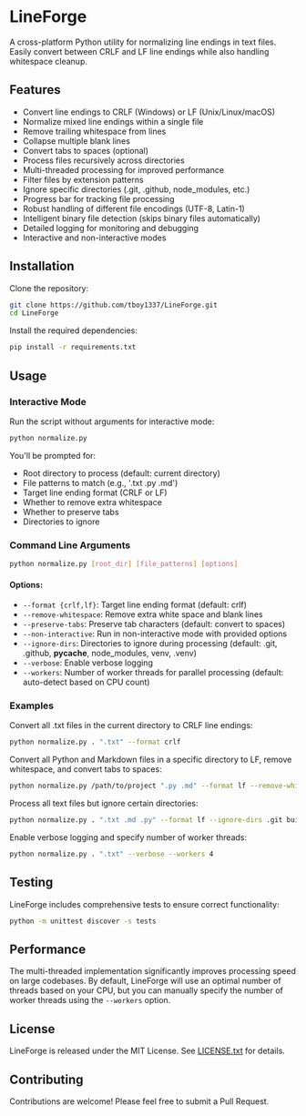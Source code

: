# LineForge

A cross-platform Python utility for normalizing line endings in text files. Easily convert between CRLF and LF line endings while also handling whitespace cleanup.

## Features

- Convert line endings to CRLF (Windows) or LF (Unix/Linux/macOS)
- Normalize mixed line endings within a single file
- Remove trailing whitespace from lines
- Collapse multiple blank lines
- Convert tabs to spaces (optional)
- Process files recursively across directories
- Multi-threaded processing for improved performance
- Filter files by extension patterns
- Ignore specific directories (.git, .github, node_modules, etc.)
- Progress bar for tracking file processing
- Robust handling of different file encodings (UTF-8, Latin-1)
- Intelligent binary file detection (skips binary files automatically)
- Detailed logging for monitoring and debugging
- Interactive and non-interactive modes

## Installation

Clone the repository:

```bash
git clone https://github.com/tboy1337/LineForge.git
cd LineForge
```

Install the required dependencies:

```bash
pip install -r requirements.txt
```

## Usage

### Interactive Mode

Run the script without arguments for interactive mode:

```bash
python normalize.py
```

You'll be prompted for:
- Root directory to process (default: current directory)
- File patterns to match (e.g., '.txt .py .md')
- Target line ending format (CRLF or LF)
- Whether to remove extra whitespace
- Whether to preserve tabs
- Directories to ignore

### Command Line Arguments

```bash
python normalize.py [root_dir] [file_patterns] [options]
```

#### Options:

- `--format {crlf,lf}`: Target line ending format (default: crlf)
- `--remove-whitespace`: Remove extra white space and blank lines
- `--preserve-tabs`: Preserve tab characters (default: convert to spaces)
- `--non-interactive`: Run in non-interactive mode with provided options
- `--ignore-dirs`: Directories to ignore during processing (default: .git, .github, __pycache__, node_modules, venv, .venv)
- `--verbose`: Enable verbose logging
- `--workers`: Number of worker threads for parallel processing (default: auto-detect based on CPU count)

### Examples

Convert all .txt files in the current directory to CRLF line endings:
```bash
python normalize.py . ".txt" --format crlf
```

Convert all Python and Markdown files in a specific directory to LF, remove whitespace, and convert tabs to spaces:
```bash
python normalize.py /path/to/project ".py .md" --format lf --remove-whitespace
```

Process all text files but ignore certain directories:
```bash
python normalize.py . ".txt .md .py" --format lf --ignore-dirs .git build dist
```

Enable verbose logging and specify number of worker threads:
```bash
python normalize.py . ".txt" --verbose --workers 4
```

## Testing

LineForge includes comprehensive tests to ensure correct functionality:

```bash
python -m unittest discover -s tests
```

## Performance

The multi-threaded implementation significantly improves processing speed on large codebases. By default, LineForge will use an optimal number of threads based on your CPU, but you can manually specify the number of worker threads using the `--workers` option.

## License

LineForge is released under the MIT License. See [LICENSE.txt](LICENSE.txt) for details.

## Contributing

Contributions are welcome! Please feel free to submit a Pull Request. 